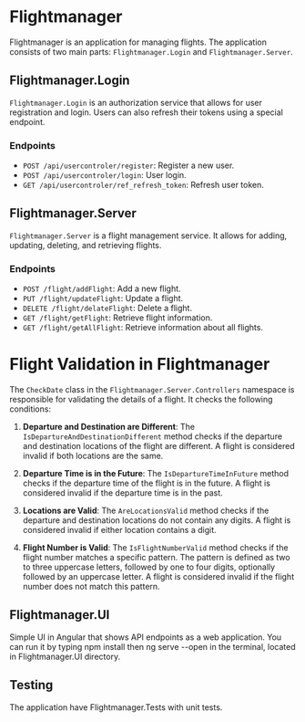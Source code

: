# Flightmanager

Flightmanager is an application for managing flights. The application consists of two main parts: `Flightmanager.Login` and `Flightmanager.Server`.

## Flightmanager.Login

`Flightmanager.Login` is an authorization service that allows for user registration and login. Users can also refresh their tokens using a special endpoint.

### Endpoints

- `POST /api/usercontroler/register`: Register a new user.
- `POST /api/usercontroler/login`: User login.
- `GET /api/usercontroler/ref_refresh_token`: Refresh user token.

## Flightmanager.Server

`Flightmanager.Server` is a flight management service. It allows for adding, updating, deleting, and retrieving flights.

### Endpoints

- `POST /flight/addFlight`: Add a new flight.
- `PUT /flight/updateFlight`: Update a flight.
- `DELETE /flight/delateFlight`: Delete a flight.
- `GET /flight/getFlight`: Retrieve flight information.
- `GET /flight/getAllFlight`: Retrieve information about all flights.

# Flight Validation in Flightmanager

The `CheckDate` class in the `Flightmanager.Server.Controllers` namespace is responsible for validating the details of a flight. It checks the following conditions:

1. **Departure and Destination are Different**: The `IsDepartureAndDestinationDifferent` method checks if the departure and destination locations of the flight are different. A flight is considered invalid if both locations are the same.

2. **Departure Time is in the Future**: The `IsDepartureTimeInFuture` method checks if the departure time of the flight is in the future. A flight is considered invalid if the departure time is in the past.

3. **Locations are Valid**: The `AreLocationsValid` method checks if the departure and destination locations do not contain any digits. A flight is considered invalid if either location contains a digit.

4. **Flight Number is Valid**: The `IsFlightNumberValid` method checks if the flight number matches a specific pattern. The pattern is defined as two to three uppercase letters, followed by one to four digits, optionally followed by an uppercase letter. A flight is considered invalid if the flight number does not match this pattern.



## Flightmanager.UI

Simple UI in Angular that shows API endpoints as a web application. You can run it by typing npm install then  ng serve --open in the terminal, located in Flightmanager.UI directory.

## Testing

The application have Flightmanager.Tests with unit tests.


